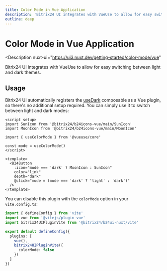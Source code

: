 ```yaml
---
title: Color Mode in Vue Application
description: 'Bitrix24 UI integrates with VueUse to allow for easy switching between light and dark themes.'
outline: deep
---
```

# Color Mode in Vue Application

<Description
  nuxt-ui="https://ui3.nuxt.dev/getting-started/color-mode/vue"
>
  Bitrix24 UI integrates with VueUse to allow for easy switching between light and dark themes.
</Description>

## Usage

Bitrix24 UI automatically registers the [useDark](https://vueuse.org/core/useDark) composable as a Vue plugin, so there's no additional setup required. You can simply use it to switch between light and dark modes:

```vue [ColorModeButton.vue]
<script setup>
import SunIcon from '@bitrix24/b24icons-vue/main/SunIcon'
import MoonIcon from '@bitrix24/b24icons-vue/main/MoonIcon'

import { useColorMode } from '@vueuse/core'

const mode = useColorMode()
</script>

<template>
  <B24Button
    :icon="mode === 'dark' ? MoonIcon : SunIcon"
    color="link"
    depth="dark"
    @click="mode = (mode === 'dark' ? 'light' : 'dark')"
  />
</template>
```

You can disable this plugin with the `colorMode` option in your `vite.config.ts`:

```ts [vite.config.ts]
import { defineConfig } from 'vite'
import vue from '@vitejs/plugin-vue'
import bitrix24UIPluginVite from '@bitrix24/b24ui-nuxt/vite'

export default defineConfig({
  plugins: [
    vue(),
    bitrix24UIPluginVite({
      colorMode: false
    })
  ]
})
```
